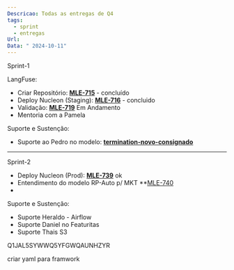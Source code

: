 ```yaml
---
Descricao: Todas as entregas de Q4
tags:
  - sprint
  - entregas
Url: 
Data: " 2024-10-11"
---
```

Sprint-1

LangFuse:
- Criar Repositório: **[MLE-715](https://creditas.atlassian.net/browse/MLE-715)** - concluído
- Deploy Nucleon (Staging): **[MLE-716](https://creditas.atlassian.net/browse/MLE-716)** - concluido
- Validação: **[MLE-719](https://creditas.atlassian.net/browse/MLE-719)** Em Andamento
- Mentoria com a Pamela 

Suporte e Sustenção:
- Suporte ao Pedro no modelo: **[termination-novo-consignado](https://github.com/Creditas/termination-novo-consignado)**

---
Sprint-2
- Deploy Nucleon (Prod): **[MLE-739](https://creditas.atlassian.net/browse/MLE-739)** ok
- Entendimento do modelo RP-Auto p/ MKT **[MLE-740](https://creditas.atlassian.net/browse/MLE-740)
- 

Suporte e Sustenção:
- Suporte Heraldo - Airflow
- Suporte Daniel no Featuritas
- Suporte Thais S3



Q1JAL5SYWWQ5YFGWQAUNHZYR

criar yaml para framwork